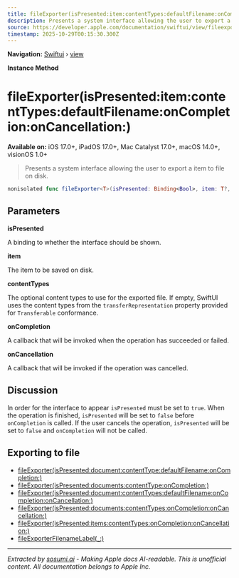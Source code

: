 ```yaml
---
title: fileExporter(isPresented:item:contentTypes:defaultFilename:onCompletion:onCancellation:)
description: Presents a system interface allowing the user to export a  item to file on disk.
source: https://developer.apple.com/documentation/swiftui/view/fileexporter(ispresented:item:contenttypes:defaultfilename:oncompletion:oncancellation:)
timestamp: 2025-10-29T00:15:30.300Z
---
```


**Navigation:** [Swiftui](/documentation/swiftui) › [view](/documentation/swiftui/view)

**Instance Method**

# fileExporter(isPresented:item:contentTypes:defaultFilename:onCompletion:onCancellation:)

**Available on:** iOS 17.0+, iPadOS 17.0+, Mac Catalyst 17.0+, macOS 14.0+, visionOS 1.0+

> Presents a system interface allowing the user to export a  item to file on disk.

```swift
nonisolated func fileExporter<T>(isPresented: Binding<Bool>, item: T?, contentTypes: [UTType] = [], defaultFilename: String? = nil, onCompletion: @escaping (Result<URL, any Error>) -> Void, onCancellation: @escaping () -> Void = { }) -> some View where T : Transferable
```

## Parameters

**isPresented**

A binding to whether the interface should be shown.



**item**

The item to be saved on disk.



**contentTypes**

The optional content types to use for the exported file. If empty, SwiftUI uses the content types from the `transferRepresentation` property provided for `Transferable` conformance.



**onCompletion**

A callback that will be invoked when the operation has succeeded or failed.



**onCancellation**

A callback that will be invoked if the operation was cancelled.



## Discussion

In order for the interface to appear `isPresented` must be set to `true`. When the operation is finished, `isPresented` will be set to `false` before `onCompletion` is called. If the user cancels the operation, `isPresented` will be set to `false` and `onCompletion` will not be called.

## Exporting to file

- [fileExporter(isPresented:document:contentType:defaultFilename:onCompletion:)](/documentation/swiftui/view/fileexporter(ispresented:document:contenttype:defaultfilename:oncompletion:))
- [fileExporter(isPresented:documents:contentType:onCompletion:)](/documentation/swiftui/view/fileexporter(ispresented:documents:contenttype:oncompletion:))
- [fileExporter(isPresented:document:contentTypes:defaultFilename:onCompletion:onCancellation:)](/documentation/swiftui/view/fileexporter(ispresented:document:contenttypes:defaultfilename:oncompletion:oncancellation:))
- [fileExporter(isPresented:documents:contentTypes:onCompletion:onCancellation:)](/documentation/swiftui/view/fileexporter(ispresented:documents:contenttypes:oncompletion:oncancellation:))
- [fileExporter(isPresented:items:contentTypes:onCompletion:onCancellation:)](/documentation/swiftui/view/fileexporter(ispresented:items:contenttypes:oncompletion:oncancellation:))
- [fileExporterFilenameLabel(_:)](/documentation/swiftui/view/fileexporterfilenamelabel(_:))

---

*Extracted by [sosumi.ai](https://sosumi.ai) - Making Apple docs AI-readable.*
*This is unofficial content. All documentation belongs to Apple Inc.*
